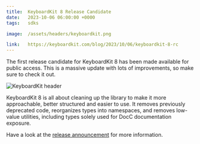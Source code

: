 ```yaml
---
title:  KeyboardKit 8 Release Candidate
date:   2023-10-06 06:00:00 +0000
tags:   sdks

image:  /assets/headers/keyboardkit.png

link:   https://keyboardkit.com/blog/2023/10/06/keyboardkit-8-rc
---
```


The first release candidate for KeyboardKit 8 has been made available for public access. This is a massive update with lots of improvements, so make sure to check it out.

![KeyboardKit header]({{page.image}})

KeyboardKit 8 is all about cleaning up the library to make it more approachable, better structured and easier to use. It removes previously deprecated code, reorganizes types into namespaces, and removes low-value utilities, including types solely used for DocC documentation exposure.

Have a look at the [release announcement]({{page.link}}) for more information.